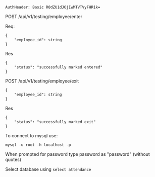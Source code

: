 ```AuthHeader: Basic R0dZU1dJOjIwMTVTVyFHR1k=```

POST /api/v1/testing/employee/enter

Req:
```
{
	"employee_id": string
}
```
Res

```
{
	"status": "successfully marked entered"
}
```

POST /api/v1/testing/employee/exit

```
{
	"employee_id": string
}
```
Res

```
{
	"status": "successfully marked exit"
}
```

To connect to mysql use:

```
mysql -u root -h localhost -p
```
When prompted for password type password as "password" (without quotes)

Select database using
```select attendance```

